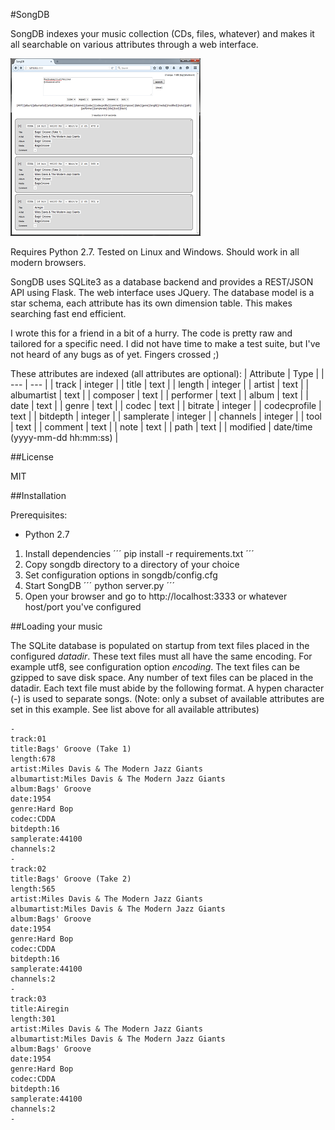 #SongDB

SongDB indexes your music collection (CDs, files, whatever) and makes it all searchable on various attributes through a web interface.

[![songdb](songdb_mini.png?raw=true)](songdb.png?raw=true)

Requires Python 2.7. Tested on Linux and Windows. Should work in all modern browsers.

SongDB uses SQLite3 as a database backend and provides a REST/JSON API using Flask. The web interface uses JQuery. The database model is a star schema, each attribute has its own dimension table. This makes searching fast end efficient.

I wrote this for a friend in a bit of a hurry. The code is pretty raw and tailored for a specific need. I did not have time to make a test suite, but I've not heard of any bugs as of yet. Fingers crossed ;)

These attributes are indexed (all attributes are optional):
| Attribute | Type |
| --- | --- |
| track | integer |
| title | text |
| length | integer |
| artist | text |
| albumartist | text |
| composer  | text |
| performer | text |
| album | text |
| date | text |
| genre | text |
| codec | text |
| bitrate | integer |
| codecprofile | text |
| bitdepth | integer |
| samplerate | integer |
| channels | integer |
| tool | text |
| comment | text |
| note | text |
| path | text |
| modified | date/time (yyyy-mm-dd hh:mm:ss) |

##License

MIT

##Installation

Prerequisites:
* Python 2.7

1. Install dependencies
´´´
pip install -r requirements.txt
´´´
2. Copy songdb directory to a directory of your choice
3. Set configuration options in songdb/config.cfg
4. Start SongDB
´´´
python server.py
´´´
5. Open your browser and go to http://localhost:3333 or whatever host/port you've configured

##Loading your music

The SQLite database is populated on startup from text files placed in the configured _datadir_. These text files must all have the same encoding. For example utf8, see configuration option _encoding_. The text files can be gzipped to save disk space.
Any number of text files can be placed in the datadir. Each text file must abide by the following format. A hypen character (-) is used to separate songs.
(Note: only a subset of available attributes are set in this example. See list above for all available attributes)
```
-
track:01
title:Bags' Groove (Take 1)
length:678
artist:Miles Davis & The Modern Jazz Giants
albumartist:Miles Davis & The Modern Jazz Giants
album:Bags' Groove
date:1954
genre:Hard Bop
codec:CDDA
bitdepth:16
samplerate:44100
channels:2
-
track:02
title:Bags' Groove (Take 2)
length:565
artist:Miles Davis & The Modern Jazz Giants
albumartist:Miles Davis & The Modern Jazz Giants
album:Bags' Groove
date:1954
genre:Hard Bop
codec:CDDA
bitdepth:16
samplerate:44100
channels:2
-
track:03
title:Airegin
length:301
artist:Miles Davis & The Modern Jazz Giants
albumartist:Miles Davis & The Modern Jazz Giants
album:Bags' Groove
date:1954
genre:Hard Bop
codec:CDDA
bitdepth:16
samplerate:44100
channels:2
-
```
